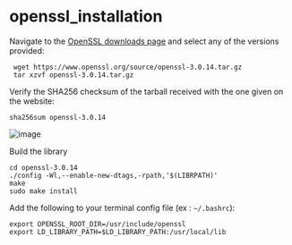 # openssl_installation

Navigate to the [OpenSSL downloads page](https://www.openssl.org/source/) and select any of the versions provided:
 ```
  wget https://www.openssl.org/source/openssl-3.0.14.tar.gz
  tar xzvf openssl-3.0.14.tar.gz
```

Verify the SHA256 checksum of the tarball received with the one given on the website:
```
sha256sum openssl-3.0.14
```
![image](https://github.com/lakshya-chopra/openssl_installation/assets/77010972/9b19a4be-63ea-4b94-a153-315205595598)

Build the library
```
cd openssl-3.0.14
./config -Wl,--enable-new-dtags,-rpath,'$(LIBRPATH)'
make
sudo make install
```
Add the following to your terminal config file (ex : `~/.bashrc`):
```
export OPENSSL_ROOT_DIR=/usr/include/openssl
export LD_LIBRARY_PATH=$LD_LIBRARY_PATH:/usr/local/lib
```
